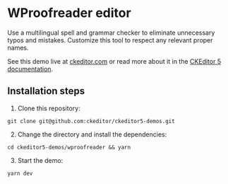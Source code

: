 # WProofreader editor

Use a multilingual spell and grammar checker to eliminate unnecessary typos and mistakes. Customize this tool to respect any relevant proper names.

See this demo live at [ckeditor.com](https://ckeditor.com/spellchecker/#demo-proofreader/) or read more about it in the [CKEditor 5 documentation](https://ckeditor.com/docs/ckeditor5/latest/features/spelling-and-grammar-checking.html).

## Installation steps

1. Clone this repository:

```shell
git clone git@github.com:ckeditor/ckeditor5-demos.git
```

2. Change the directory and install the dependencies:

```shell
cd ckeditor5-demos/wproofreader && yarn
```

3. Start the demo:

```shell
yarn dev
```
